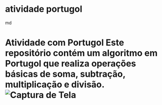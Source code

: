 # atividade portugol


md
# Atividade com Portugol Este repositório contém um algoritmo em Portugol que realiza operações básicas de soma, subtração, multiplicação e divisão. ![Captura de Tela](images/captura.png)
